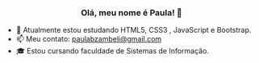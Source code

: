 ### <h3 align="center"> Olá, meu nome é Paula! 🌻 </h3>

- 🌱 Atualmente estou estudando HTML5, CSS3 , JavaScript e Bootstrap.
- 📫 Meu contato: paulabzambeli@gmail.com
- 🎓 Estou cursando faculdade de Sistemas de Informação.





  

  
  
  
 
 
 
 

